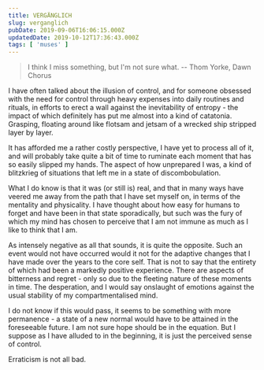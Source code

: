 ```yaml
---
title: VERGÄNGLICH
slug: verganglich
pubDate: 2019-09-06T16:06:15.000Z
updatedDate: 2019-10-12T17:36:43.000Z
tags: [ 'muses' ]
---
```


> I think I miss something, but I'm not sure what. -- Thom Yorke, Dawn Chorus

I have often talked about the illusion of control, and for someone obsessed with the need for control through heavy expenses into daily routines and rituals, in efforts to erect a wall against the inevitability of entropy - the impact of which definitely has put me almost into a kind of catatonia. Grasping, floating around like flotsam and jetsam of a wrecked ship stripped layer by layer.

It has afforded me a rather costly perspective, I have yet to process all of it, and will probably take quite a bit of time to ruminate each moment that has so easily slipped my hands. The aspect of how unprepared I was, a kind of blitzkrieg of situations that left me in a state of discombobulation. 

What I do know is that it was (or still is) real, and that in many ways have veered me away from the path that I have set myself on, in terms of the mentality and physicality. I have thought about how easy for humans to forget and have been in that state sporadically, but such was the fury of which my mind has chosen to perceive that I am not immune as much as I like to think that I am. 

As intensely negative as all that sounds, it is quite the opposite. Such an event would not have occurred would it not for the adaptive changes that I have made over the years to the core self. That is not to say that the entirety of which had been a markedly positive experience. There are aspects of bitterness and regret - only so due to the fleeting nature of these moments in time. The desperation, and I would say onslaught of emotions against the usual stability of my compartmentalised mind. 

I do not know if this would pass, it seems to be something with more permanence - a state of a new normal would have to be attained in the foreseeable future. I am not sure hope should be in the equation. But I suppose as I have alluded to in the beginning, it is just the perceived sense of control. 

Erraticism is not all bad.
